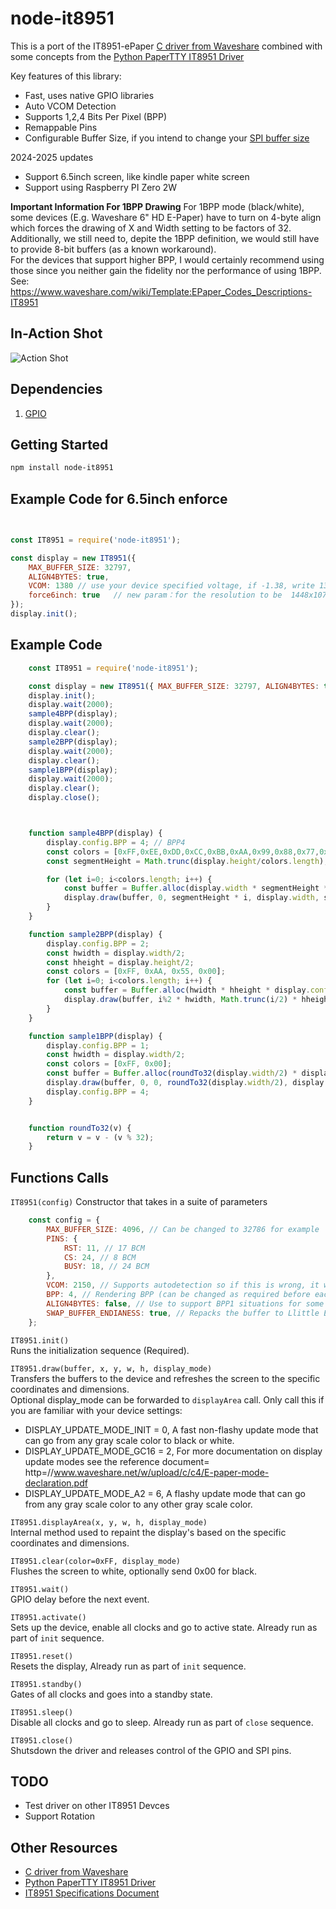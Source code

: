 # node-it8951
This is a port of the IT8951-ePaper [C driver from Waveshare](https://github.com/waveshare/IT8951-ePaper) combined with some concepts from the [Python PaperTTY IT8951 Driver](https://github.com/joukos/PaperTTY/blob/3ea8286903b98fac071285008b4cc05dd84c2121/papertty/drivers/driver_it8951.py)

Key features of this library:
* Fast, uses native GPIO libraries
* Auto VCOM Detection
* Supports 1,2,4 Bits Per Pixel (BPP)
* Remappable Pins
* Configurable Buffer Size, if you intend to change your [SPI buffer size](https://forums.raspberrypi.com/viewtopic.php?f=44&t=124472)

2024-2025 updates
* Support 6.5inch screen, like kindle paper white screen 
* Support using Raspberry PI Zero 2W

**Important Information For 1BPP Drawing**
For 1BPP mode (black/white), some devices (E.g. Waveshare 6" HD E-Paper) have to turn on 4-byte align which forces the drawing of X and Width setting to be factors of 32.   
Additionally, we still need to, depite the 1BPP definition, we would still have to provide 8-bit buffers (as a known workaround).  
For the devices that support higher BPP, I would certainly recommend using those since you neither gain the fidelity nor the performance of using 1BPP.  
See: https://www.waveshare.com/wiki/Template:EPaper_Codes_Descriptions-IT8951  


## In-Action Shot
![Action Shot](https://i.postimg.cc/bwyHScRc/it8951.png)

## Dependencies
1. [GPIO](https://github.com/jperkin/node-rpio)

## Getting Started
  ```sh
  npm install node-it8951
  ```

## Example Code for 6.5inch enforce 
```js

 
const IT8951 = require('node-it8951');

const display = new IT8951({
    MAX_BUFFER_SIZE: 32797,
    ALIGN4BYTES: true,
    VCOM: 1380 // use your device specified voltage, if -1.38, write 1380 here.
    force6inch: true   // new param：for the resolution to be  1448x1072, while auto detection fails.
});
display.init();

```
 


## Example Code
```js
    const IT8951 = require('node-it8951');

    const display = new IT8951({ MAX_BUFFER_SIZE: 32797, ALIGN4BYTES: true });
    display.init();
    display.wait(2000);
    sample4BPP(display);
    display.wait(2000);
    display.clear();
    sample2BPP(display);
    display.wait(2000);
    display.clear();
    sample1BPP(display);
    display.wait(2000);
    display.clear();
    display.close();



    function sample4BPP(display) {
        display.config.BPP = 4; // BPP4
        const colors = [0xFF,0xEE,0xDD,0xCC,0xBB,0xAA,0x99,0x88,0x77,0x66,0x55,0x44,0x33,0x22,0x11,0x00];
        const segmentHeight = Math.trunc(display.height/colors.length);

        for (let i=0; i<colors.length; i++) {
            const buffer = Buffer.alloc(display.width * segmentHeight * display.config.BPP / 8, colors[i]);
            display.draw(buffer, 0, segmentHeight * i, display.width, segmentHeight);
        }
    }

    function sample2BPP(display) {
        display.config.BPP = 2;
        const hwidth = display.width/2;
        const hheight = display.height/2;
        const colors = [0xFF, 0xAA, 0x55, 0x00];
        for (let i=0; i<colors.length; i++) {
            const buffer = Buffer.alloc(hwidth * hheight * display.config.BPP / 8, colors[i]);
            display.draw(buffer, i%2 * hwidth, Math.trunc(i/2) * hheight, hwidth, hheight);
        }
    }

    function sample1BPP(display) {
        display.config.BPP = 1;
        const hwidth = display.width/2;
        const colors = [0xFF, 0x00];
        const buffer = Buffer.alloc(roundTo32(display.width/2) * display.height, 0x00);
        display.draw(buffer, 0, 0, roundTo32(display.width/2), display.height);
        display.config.BPP = 4;
    }


    function roundTo32(v) {
        return v = v - (v % 32);
    }
```

## Functions Calls
`IT8951(config)`
Constructor that takes in a suite of parameters
```js
    const config = {
        MAX_BUFFER_SIZE: 4096, // Can be changed to 32786 for example
        PINS: {
            RST: 11, // 17 BCM
            CS: 24, // 8 BCM
            BUSY: 18, // 24 BCM
        },
        VCOM: 2150, // Supports autodetection so if this is wrong, it will fix that for you
        BPP: 4, // Rendering BPP (can be changed as required before each draw or display call). Valid values are 1, 2, 4
        ALIGN4BYTES: false, // Use to support BPP1 situations for some specific Waveshare devices
        SWAP_BUFFER_ENDIANESS: true, // Repacks the buffer to Llittle Endian format
    };
```

`IT8951.init()`  
Runs the initialization sequence (Required).  

`IT8951.draw(buffer, x, y, w, h, display_mode)`  
Transfers the buffers to the device and refreshes the screen to the specific coordinates and dimensions.  
Optional display_mode can be forwarded to `displayArea` call. Only call this if you are familiar with your device settings:  
* DISPLAY_UPDATE_MODE_INIT = 0, A fast non-flashy update mode that can go from any gray scale color to black or white.
* DISPLAY_UPDATE_MODE_GC16 = 2, For more documentation on display update modes see the reference document= http=//www.waveshare.net/w/upload/c/c4/E-paper-mode-declaration.pdf
* DISPLAY_UPDATE_MODE_A2 = 6, A flashy update mode that can go from any gray scale color to any other gray scale color.


`IT8951.displayArea(x, y, w, h, display_mode)`  
Internal method used to repaint the display's based on the specific coordinates and dimensions.  

`IT8951.clear(color=0xFF, display_mode)`  
Flushes the screen to white, optionally send 0x00 for black.  

`IT8951.wait()`  
GPIO delay before the next event.  

`IT8951.activate()`  
Sets up the device, enable all clocks and go to active state. Already run as part of `init` sequence.  

`IT8951.reset()`  
Resets the display, Already run as part of `init` sequence.  

`IT8951.standby()`  
Gates of all clocks and goes into a standby state.  

`IT8951.sleep()`  
Disable all clocks and go to sleep. Already run as part of `close` sequence.  

`IT8951.close()`  
Shutsdown the driver and releases control of the GPIO and SPI pins.  


## TODO
* Test driver on other IT8951 Devces  
* Support Rotation  


## Other Resources
* [C driver from Waveshare](https://github.com/waveshare/IT8951-ePaper)
* [Python PaperTTY IT8951 Driver](https://github.com/joukos/PaperTTY/blob/3ea8286903b98fac071285008b4cc05dd84c2121/papertty/drivers/driver_it8951.py)
* [IT8951 Specifications Document](https://www.waveshare.net/w/upload/1/18/IT8951_D_V0.2.4.3_20170728.pdf)